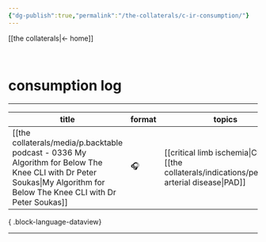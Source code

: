 ```yaml
---
{"dg-publish":true,"permalink":"/the-collaterals/c-ir-consumption/"}
---
```



[[the collaterals\|← home]]

<br>

# consumption log
---


| title                                                                                                                                                                      | format | topics                                                                                               | source |
| -------------------------------------------------------------------------------------------------------------------------------------------------------------------------- | ------ | ---------------------------------------------------------------------------------------------------- | ------ |
| [[the collaterals/media/p.backtable podcast - 0336 My Algorithm for Below The Knee CLI with Dr Peter Soukas\|My Algorithm for Below The Knee CLI with Dr Peter Soukas]] | 🎧     | [[critical limb ischemia\|CLI]], [[the collaterals/indications/peripheral arterial disease\|PAD]] | \-     |

{ .block-language-dataview}





---

